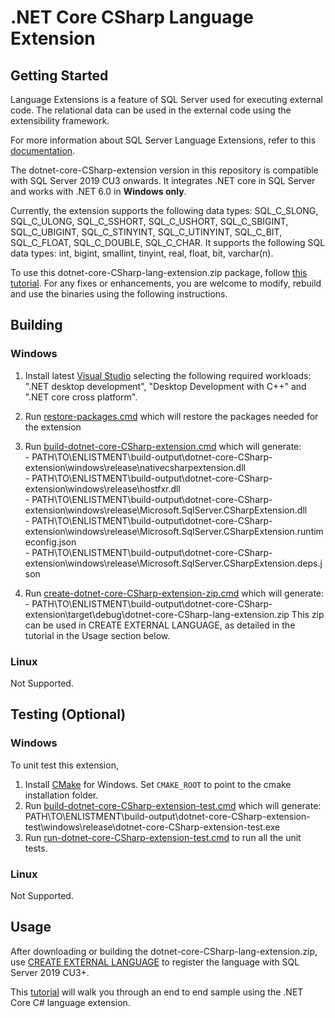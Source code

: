# .NET Core CSharp Language Extension

## Getting Started
Language Extensions is a feature of SQL Server used for executing external code. The relational data can be used in the external code using the extensibility framework.

For more information about SQL Server Language Extensions, refer to this [documentation](https://docs.microsoft.com/en-us/sql/language-extensions/language-extensions-overview?view=sql-server-ver15).

The dotnet-core-CSharp-extension version in this repository is compatible with SQL Server 2019 CU3 onwards. It integrates .NET core in SQL Server and works with .NET 6.0 in **Windows only**.

Currently, the extension supports the following data types: SQL_C_SLONG, SQL_C_ULONG, SQL_C_SSHORT, SQL_C_USHORT, SQL_C_SBIGINT, SQL_C_UBIGINT, SQL_C_STINYINT, SQL_C_UTINYINT, SQL_C_BIT, SQL_C_FLOAT, SQL_C_DOUBLE, SQL_C_CHAR. It supports the following SQL data types: int, bigint, smallint, tinyint, real, float, bit, varchar(n).

To use this dotnet-core-CSharp-lang-extension.zip package, follow [this tutorial](./sample/regex/README.md). For any fixes or enhancements, you are welcome to modify, rebuild and use the binaries using the following instructions.

## Building

### Windows
1. Install latest [Visual Studio](https://visualstudio.microsoft.com/vs/) selecting the following required workloads: ".NET desktop development", "Desktop Development with C++" and ".NET core cross platform".

2. Run [restore-packages.cmd](./build/windows/restore-packages.cmd) which will restore the packages needed for the extension

3. Run [build-dotnet-core-CSharp-extension.cmd](./build/windows/build-dotnet-core-CSharp-extension.cmd) which will generate: \
        - PATH\TO\ENLISTMENT\build-output\dotnet-core-CSharp-extension\windows\release\nativecsharpextension.dll \
        - PATH\TO\ENLISTMENT\build-output\dotnet-core-CSharp-extension\windows\release\hostfxr.dll \
        - PATH\TO\ENLISTMENT\build-output\dotnet-core-CSharp-extension\windows\release\Microsoft.SqlServer.CSharpExtension.dll \
        - PATH\TO\ENLISTMENT\build-output\dotnet-core-CSharp-extension\windows\release\Microsoft.SqlServer.CSharpExtension.runtimeconfig.json\
        - PATH\TO\ENLISTMENT\build-output\dotnet-core-CSharp-extension\windows\release\Microsoft.SqlServer.CSharpExtension.deps.json

4. Run [create-dotnet-core-CSharp-extension-zip.cmd](./build/windows/create-dotnet-core-CSharp-extension-zip.cmd) which will generate: \
        - PATH\TO\ENLISTMENT\build-output\dotnet-core-CSharp-extension\target\debug\dotnet-core-CSharp-lang-extension.zip
        This zip can be used in CREATE EXTERNAL LANGUAGE, as detailed in the tutorial in the Usage section below.

### Linux
Not Supported.

## Testing (Optional)

### Windows
To unit test this extension,
1. Install [CMake](https://cmake.org/download/) for Windows. Set `CMAKE_ROOT` to point to the cmake installation folder.
2. Run [build-dotnet-core-CSharp-extension-test.cmd](./test/build/windows/build-dotnet-core-CSharp-extension-test.cmd) which will generate: \
PATH\TO\ENLISTMENT\build-output\dotnet-core-CSharp-extension-test\windows\release\dotnet-core-CSharp-extension-test.exe
3. Run [run-dotnet-core-CSharp-extension-test.cmd](./test/build/windows/run-dotnet-core-CSharp-extension-test.cmd) to run all the unit tests.

### Linux
Not Supported.

## Usage
After downloading or building the dotnet-core-CSharp-lang-extension.zip, use [CREATE EXTERNAL LANGUAGE](https://docs.microsoft.com/en-us/sql/t-sql/statements/create-external-language-transact-sql?view=sql-server-ver15) to register the language with SQL Server 2019 CU3+.

This [tutorial](./sample/regex/README.md) will walk you through an end to end sample using the .NET Core C# language extension.
